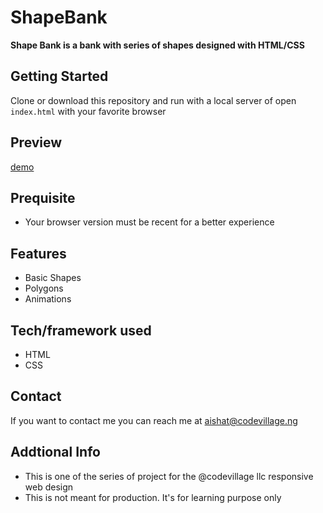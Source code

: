 # ShapeBank
**Shape Bank is a bank with series of shapes designed with HTML/CSS**

## Getting Started
Clone or download this repository and run with a local server of open `index.html` with your favorite browser

## Preview
[demo]()
## Prequisite
- Your browser version must be recent for a better experience

## Features
- Basic Shapes
- Polygons
- Animations
## Tech/framework used
- HTML
- CSS


## Contact
If you want to contact me you can reach me at aishat@codevillage.ng

## Addtional Info
- This is one of the series of project for the @codevillage llc responsive web design 
- This is not meant for production. It's for learning purpose only 
